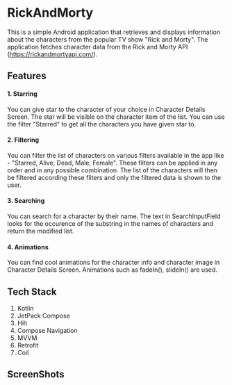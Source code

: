 # RickAndMorty

This is a simple Android application that retrieves and displays information about the characters from the popular TV show "Rick and Morty". The application fetches character data from the Rick and Morty API (https://rickandmortyapi.com/).

## Features

#### 1. Starring
You can give star to the character of your choice in Character Details Screen. The star will be visible on the character item of the list. You can use the filter "Starred" to get all the characters you have given star to.

#### 2. Filtering
You can filter the list of characters on various filters available in the app like - "Starred, Alive, Dead, Male, Female". These filters can be applied in any order and in any possible combination. The list of the characters will then be filtered according these filters and only the filtered data is shown to the user.

#### 3. Searching
You can search for a character by their name. The text in SearchInputField looks for the occurence of the substring in the names of characters and return the modified list.

#### 4. Animations
You can find cool animations for the character info and character image in Character Details Screen. Animations such as fadeIn(), slideIn() are used.

## Tech Stack
1. Kotlin
2. JetPack Compose
3. Hilt
4. Compose Navigation
5. MVVM
6. Retrofit
7. Coil

## ScreenShots


